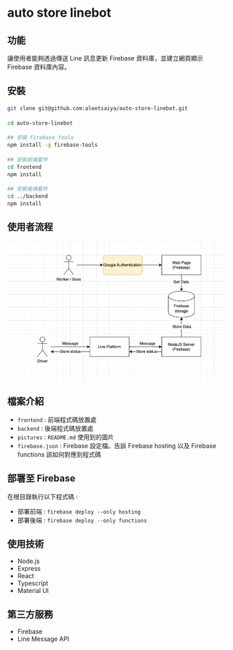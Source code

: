 # auto store linebot

## 功能
讓使用者能夠透過傳送 Line 訊息更新 Firebase 資料庫，並建立網頁顯示 Firebase 資料庫內容。

## 安裝
```bash
git clone git@github.com:aleetsaiya/auto-store-linebot.git

cd auto-store-linebot

## 安裝 Firebase tools
npm install -g firebase-tools

## 安裝前端套件
cd frontend
npm install 

## 安裝後端套件
cd ../backend
npm install
```

## 使用者流程
![app structure](./pictures/drawIO.jpg)

## 檔案介紹
+ `frontend` : 前端程式碼放置處
+ `backend` : 後端程式碼放置處
+ `pictures` : `README.md` 使用到的圖片
+ `firebase.json` : Firebase 設定檔。告訴 Firebase hosting 以及 Firebase functions 該如何對應到程式碼

## 部署至 Firebase
在根目錄執行以下程式碼 : 

+ 部署前端 : `firebase deploy --only hosting`
+ 部署後端 : `firebase deploy --only functions`

## 使用技術
+ Node.js
+ Express
+ React
+ Typescript
+ Material UI

## 第三方服務
+ Firebase
+ Line Message API